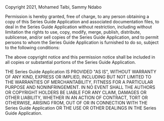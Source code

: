 Copyright 2021, Mohamed Talbi, Sammy Ndabo

Permission is hereby granted, free of charge, to any person obtaining a copy of this Series Guide Application and associated documentation files, to deal in the Series Guide Application without restriction, including without limitation the rights to use, copy, modify, merge, publish, distribute, sublicense, and/or sell copies of the Series Guide Application, and to permit persons to whom the Series Guide Application is furnished to do so, subject to the following conditions:

The above copyright notice and this permission notice shall be included in all copies or substantial portions of the Series Guide Application.

THE Series Guide Application IS PROVIDED "AS IS", WITHOUT WARRANTY OF ANY KIND, EXPRESS OR IMPLIED, INCLUDING BUT NOT LIMITED TO THE WARRANTIES OF MERCHANTABILITY, FITNESS FOR A PARTICULAR PURPOSE AND NONINFRINGEMENT. IN NO EVENT SHALL THE AUTHORS OR COPYRIGHT HOLDERS BE LIABLE FOR ANY CLAIM, DAMAGES OR OTHER LIABILITY, WHETHER IN AN ACTION OF CONTRACT, TORT OR OTHERWISE, ARISING FROM, OUT OF OR IN CONNECTION WITH THE Series Guide Application OR THE USE OR OTHER DEALINGS IN THE Series Guide Application.
